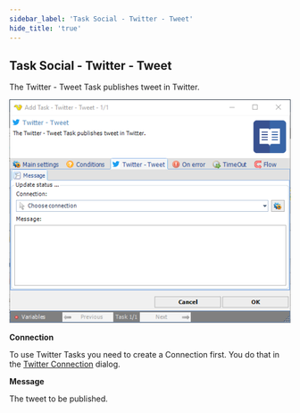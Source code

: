 ```yaml
---
sidebar_label: 'Task Social - Twitter - Tweet'
hide_title: 'true'
---
```


## Task Social - Twitter - Tweet

The Twitter - Tweet Task publishes tweet in Twitter.

![](../../../../../static/img/tasksocialtwittertweet.png)

**Connection**

To use Twitter Tasks you need to create a Connection first. You do that in the [Twitter Connection](../../../server/connection-twitter) dialog.
 
**Message**

The tweet to be published.